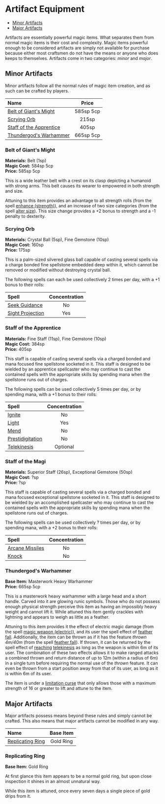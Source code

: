 # Artifact Equipment

* [Minor Artifacts](#minor-artifacts)
* [Major Artifacts](#major-artifacts)

Artifacts are essentially powerful magic items. What separates them from normal magic items is their cost and complexity. Magic items powerful enough to be considered artifacts are simply not available for purchase because either most craftsmen do not have the means or anyone who does keeps to themselves. Artifacts come in two categories: *minor* and *major*.

## Minor Artifacts

Minor artifacts follow all the normal rules of magic item creation, and as such can be crafted by players.

| Name | Price |
|:-|:-:|
| [Belt of Giant's Might](#belt-of-giants-might) | 585sp 5cp |
| [Scrying Orb](#scrying-orb) | 215sp |
| [Staff of the Apprentice](#staff-of-the-apprentice) | 405sp |
| [Thundergod's Warhammer](#thungergods-warhammer) | 665sp 5cp |

### Belt of Giant's Might

**Materials:** Belt (1sp)  
**Magic Cost:** 584sp 5cp  
**Price:** 585sp 5cp

This is a wide leather belt with a crest on its clasp depicting a humanoid with strong arms. This belt causes its wearer to empowered in both strength and size. 

Attuning to this item provides an advantage to all strength rolls (from the spell [enhance (strength)](/Fantasy/Spells.md#enhance)), and an increase of two size categories (from the spell [alter size](/Fantasy/Spells.md#alter-size)). This size change provides a +2 bonus to strength and a -1 penalty to dexterity.

### Scrying Orb

**Materials:** Crystal Ball (5sp), Fine Gemstone (10sp)  
**Magic Cost:** 160sp  
**Price:** 175sp

This is a palm-sized silvered glass ball capable of casting several spells via a charge bonded fine spellstone embedded deep within it, which cannot be removed or modified without destroying crystal ball.

The following spells can each be used collectively 2 times per day, with a +1 bonus to their rolls:

| Spell | Concentration |
|:-|:-:|
| [Seek Guidance](/Fantasy/Spells.md#seek-guidance) | No |
| [Sight Projection](/Fantasy/Spells.md#sight-projection) | Yes |

### Staff of the Apprentice

**Materials:** Fine Staff (11sp), Fine Gemstone (10sp)  
**Magic Cost:** 384sp  
**Price:** 405sp

This staff is capable of casting several spells via a charged bonded and mana focused fine spellstone socketed in it. This staff is designed to be wielded by an apprentice spellcaster who may continue to cast the contained spells with the appropriate skills by spending mana when the spellstone runs out of charges.

The following spells can be used collectively 5 times per day, or by spending mana, with a +1 bonus to their rolls:

| Spell | Concentration |
|:-|:-:|
| [Ignite](/Fantasy/Spells.md#ignite) | No |
| [Light](/Fantasy/Spells.md#light) | Yes |
| [Mend](/Fantasy/Spells.md#mend) | No |
| [Prestidigitation](/Fantasy/Spells.md#prestidigitation) | No |
| [Telekinesis](/Fantasy/Spells.md#telekinesis) | Optional |

### Staff of the Magi

**Materials:** Superior Staff (26sp), Exceptional Gemstone (50sp)  
**Magic Cost:** ?sp  
**Price:** ?sp

This staff is capable of casting several spells via a charged bonded and mana focused exceptional spellstone socketed in it. This staff is designed to be wielded by an accomplished spellcaster who may continue to cast the contained spells with the appropriate skills by spending mana when the spellstone runs out of charges.

The following spells can be used collectively ? times per day, or by spending mana, with a +2 bonus to their rolls:

| Spell | Concentration |
|:-|:-:|
| [Arcane Missiles](/Fantasy/Spells.md#arcane-missiles) | No |
| [Knock](/Fantasy/Spells.md#knock) | No |

### Thundergod's Warhammer

**Base Item:** Masterwork Heavy Warhammer  
**Price:** 665sp 5cp

This is a masterwork heavy warhammer with a large head and a short handle. Carved into it are glowing runic symbols. Those who do not possess enough physical strength perceive this item as having an impossibly heavy weight and cannot lift it. While attuned this item gently crackles with lightning and appears to weigh as little as a feather.

Attuning to this item provides it the effect of electric magic damage (from the spell [magic weapon (electric)](/Fantasy/Spells.md#magic-weapon)), and its user the spell effect of [feather fall](/Fantasy/Spells.md#feather-fall). Additionally, the item can be thrown as if it has the feature *thrown 4m/40m* (from the spell [feather fall](/Fantasy/Spells.md#feather-fall)). If thrown, it can be returned by the spell effect of [reaching](/Fantasy/Talents.md#metamagic) [telekinesis](/Fantasy/Spells.md#telekinesis) as long as the weapon is within 6m of its user. The combination of these two effects allows it to make ranged attacks a combined thrown and return distance of up to 12m (within a radius of 6m) in a single turn before requiring the normal use of the *thrown* feature. It can even be thrown from a start position away from that of its user, as long as it is within 6m of its user.

The item is under a [limitation curse](/Fantasy/ItemCrafting.md#curses) that only allows those with a maximum strength of 16 or greater to lift and attune to the item.

## Major Artifacts

Major artifacts possess means beyond these rules and simply cannot be crafted. This also means that major artifacts cannot be modified in any way.

| Name | Base Item |
|:-|:-:|
| [Replicating Ring](#replicating-ring) | Gold Ring |

### Replicating Ring

**Base Item:** Gold Ring

At first glance this item appears to be a normal gold ring, but upon close inspection it shines in an almost unnatural way.

While this item is attuned, once every seven days a single piece of gold drips from it.
